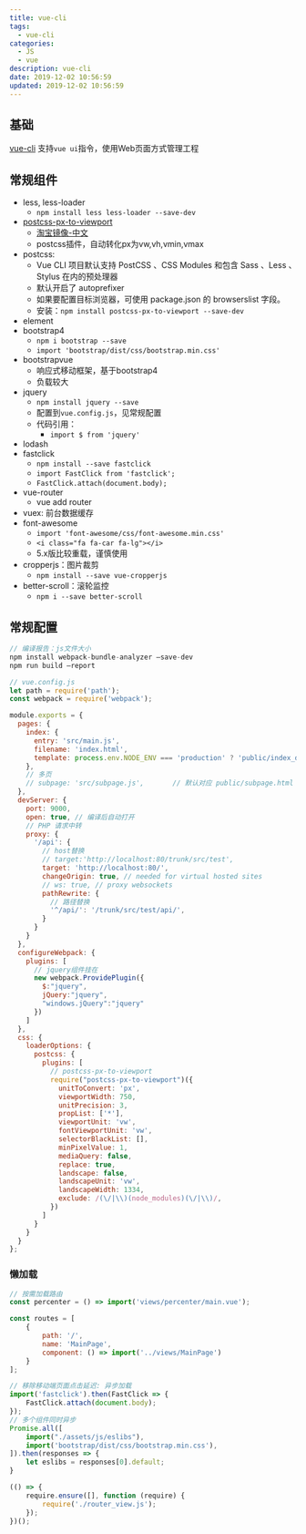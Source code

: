 ```yaml
---
title: vue-cli
tags: 
  - vue-cli
categories: 
  - JS
  - vue
description: vue-cli
date: 2019-12-02 10:56:59
updated: 2019-12-02 10:56:59
---
```


## 基础

[vue-cli](https://cli.vuejs.org/zh/)
支持`vue ui`指令，使用Web页面方式管理工程

## 常规组件

+ less, less-loader
  + `npm install less less-loader --save-dev`
+ [postcss-px-to-viewport](https://www.npmjs.com/package/postcss-px-to-viewport)
  + [淘宝镜像-中文](https://npm.taobao.org/package/postcss-px-to-viewport)
  + postcss插件，自动转化px为vw,vh,vmin,vmax
+ postcss:
  + Vue CLI 项目默认支持 PostCSS 、CSS Modules 和包含 Sass 、Less 、Stylus 在内的预处理器
  + 默认开启了 autoprefixer
  + 如果要配置目标浏览器，可使用 package.json 的 browserslist 字段。
  + 安装：`npm install postcss-px-to-viewport --save-dev`
+ element
+ bootstrap4
  + `npm i bootstrap --save`
  + `import 'bootstrap/dist/css/bootstrap.min.css'`
+ bootstrapvue
  + 响应式移动框架，基于bootstrap4
  + 负载较大
+ jquery
  + `npm install jquery --save`
  + 配置到`vue.config.js`，见常规配置
  + 代码引用：
    + `import $ from 'jquery'`
+ lodash
+ fastclick
  + `npm install --save fastclick`
  + `import FastClick from 'fastclick';`
  + `FastClick.attach(document.body);`
+ vue-router
  + vue add router
+ vuex: 前台数据缓存
+ font-awesome
  + `import 'font-awesome/css/font-awesome.min.css'`
  + `<i class="fa fa-car fa-lg"></i>`
  + 5.x版比较重载，谨慎使用
+ cropperjs：图片裁剪
  + `npm install --save vue-cropperjs`
+ better-scroll：滚轮监控
  + `npm i --save better-scroll`

## 常规配置

```js
// 编译报告：js文件大小
npm install webpack-bundle-analyzer –save-dev
npm run build –report
```

```js
// vue.config.js
let path = require('path');
const webpack = require('webpack');

module.exports = {
  pages: {
    index: {
      entry: 'src/main.js',
      filename: 'index.html',
      template: process.env.NODE_ENV === 'production' ? 'public/index_dev.html' : 'public/index_build.html'
    },
    // 多页
    // subpage: 'src/subpage.js',       // 默认对应 public/subpage.html
  },
  devServer: {
    port: 9000,
    open: true, // 编译后自动打开
    // PHP 请求中转
    proxy: {
      '/api': {
        // host替换
        // target:'http://localhost:80/trunk/src/test',
        target: 'http://localhost:80/',
        changeOrigin: true, // needed for virtual hosted sites
        // ws: true, // proxy websockets
        pathRewrite: {
          // 路径替换
          '^/api/': '/trunk/src/test/api/',
        }
      }
    }
  },
  configureWebpack: {
    plugins: [
      // jquery组件挂在
      new webpack.ProvidePlugin({
        $:"jquery",
        jQuery:"jquery",
        "windows.jQuery":"jquery"
      })
    ]
  },
  css: {
    loaderOptions: {
      postcss: {
        plugins: [
          // postcss-px-to-viewport
          require("postcss-px-to-viewport")({
            unitToConvert: 'px',
            viewportWidth: 750,
            unitPrecision: 3,
            propList: ['*'],
            viewportUnit: 'vw',
            fontViewportUnit: 'vw',
            selectorBlackList: [],
            minPixelValue: 1,
            mediaQuery: false,
            replace: true,
            landscape: false,
            landscapeUnit: 'vw',
            landscapeWidth: 1334,
            exclude: /(\/|\\)(node_modules)(\/|\\)/,
          })
        ]
      }
    }
  }
};

```

### 懒加载

```js
// 按需加载路由
const percenter = () => import('views/percenter/main.vue');

const routes = [
    {
        path: '/',
        name: 'MainPage',
        component: () => import('../views/MainPage')
    }
];

// 移除移动端页面点击延迟: 异步加载
import('fastclick').then(FastClick => {
    FastClick.attach(document.body);
});
// 多个组件同时异步
Promise.all([
    import("./assets/js/eslibs"),
    import('bootstrap/dist/css/bootstrap.min.css'),
]).then(responses => {
    let eslibs = responses[0].default;
}

(() => {
    require.ensure([], function (require) {
        require('./router_view.js');
    });
})();
```
